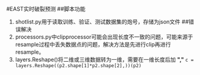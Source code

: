 #EAST实时破裂预测
##脚本功能
1. shotlist.py用于读取训练、验证、测试数据集的炮号，存储为json文件
##错误解决
1. processors.py中clipprocessor可能会出现长度不一致的问题，可能来源于resample过程中丢失数据点的问题，解决方法是先进行clip再进行resample。
2. layers.Reshape()将二维或三维数据转为一维，需要在一维长度后加 **","** `c = layers.Reshape((p2.shape[1]*p2.shape[2],))(p2)`